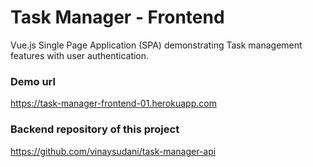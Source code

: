 # Task Manager - Frontend

Vue.js Single Page Application (SPA) demonstrating Task management features with user authentication.

### Demo url
https://task-manager-frontend-01.herokuapp.com

### Backend repository of this project
https://github.com/vinaysudani/task-manager-api
